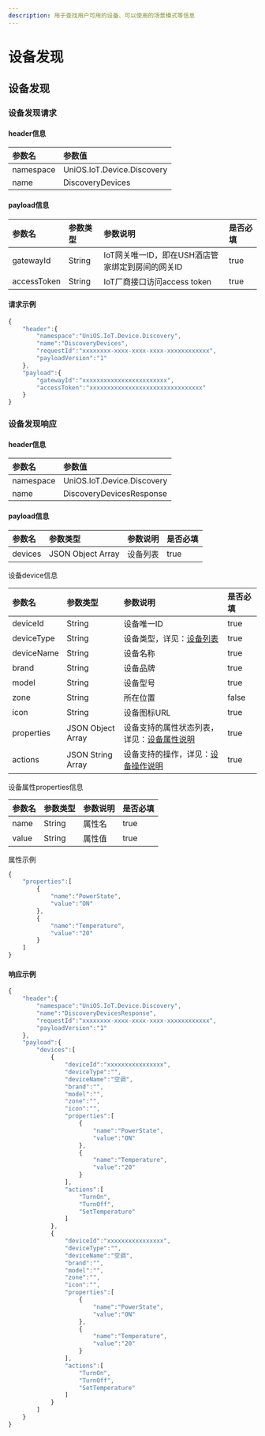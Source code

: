 ```yaml
---
description: 用于查找用户可用的设备、可以使用的场景模式等信息
---
```


# 设备发现

## 设备发现

### 设备发现请求

#### header信息

| 参数名 | 参数值 |
| :--- | :--- |
| namespace | UniOS.IoT.Device.Discovery |
| name | DiscoveryDevices |

#### payload信息

| 参数名 | 参数类型 | 参数说明 | 是否必填 |
| :--- | :--- | :--- | :--- |
| gatewayId | String | IoT网关唯一ID，即在USH酒店管家绑定到房间的网关ID | true |
| accessToken | String | IoT厂商接口访问access token | true |

#### 请求示例

```javascript
{
    "header":{
        "namespace":"UniOS.IoT.Device.Discovery",
        "name":"DiscoveryDevices",
        "requestId":"xxxxxxxx-xxxx-xxxx-xxxx-xxxxxxxxxxxx",
        "payloadVersion":"1"
    },
    "payload":{
        "gatewayId":"xxxxxxxxxxxxxxxxxxxxxxxx",
        "accessToken":"xxxxxxxxxxxxxxxxxxxxxxxxxxxxxxxx"
    }
}
```

### 设备发现响应

#### header信息

| 参数名 | 参数值 |
| :--- | :--- |
| namespace | UniOS.IoT.Device.Discovery |
| name | DiscoveryDevicesResponse |

#### payload信息

| 参数名 | 参数类型 | 参数说明 | 是否必填 |
| :--- | :--- | :--- | :--- |
| devices | JSON Object Array | 设备列表 | true |

设备device信息

| 参数名 | 参数类型 | 参数说明 | 是否必填 |
| :--- | :--- | :--- | :--- |
| deviceId | String | 设备唯一ID | true |
| deviceType | String | 设备类型，详见：[设备列表](zhi-chi-de-she-bei-lie-biao.md) | true |
| deviceName | String | 设备名称 | true |
| brand | String | 设备品牌 | true |
| model | String | 设备型号 | true |
| zone | String | 所在位置 | false |
| icon | String | 设备图标URL | true |
| properties | JSON Object Array | 设备支持的属性状态列表，详见：[设备属性说明](she-bei-shu-xing-shuo-ming.md) | true |
| actions | JSON String Array | 设备支持的操作，详见：[设备操作说明](namespace-ji-name-xiang-xi-shuo-ming.md#she-bei-kong-zhi-dui-ying-ushiotdevicecontrol) | true |

设备属性properties信息

| 参数名 | 参数类型 | 参数说明 | 是否必填 |
| :--- | :--- | :--- | :--- |
| name | String | 属性名 | true |
| value | String | 属性值 | true |

属性示例

```javascript
{
    "properties":[
        {
            "name":"PowerState",
            "value":"ON"
        },
        {
            "name":"Temperature",
            "value":"20"
        }
    ]
}
```

#### 响应示例

```javascript
{
    "header":{
        "namespace":"UniOS.IoT.Device.Discovery",
        "name":"DiscoveryDevicesResponse",
        "requestId":"xxxxxxxx-xxxx-xxxx-xxxx-xxxxxxxxxxxx",
        "payloadVersion":"1"
    },
    "payload":{
        "devices":[
            {
                "deviceId":"xxxxxxxxxxxxxxxx",
                "deviceType":"",
                "deviceName":"空调",
                "brand":"",
                "model":"",
                "zone":"",
                "icon":"",
                "properties":[
                    {
                        "name":"PowerState",
                        "value":"ON"
                    },
                    {
                        "name":"Temperature",
                        "value":"20"
                    }
                ],
                "actions":[
                    "TurnOn",
                    "TurnOff",
                    "SetTemperature"
                ]
            },
            {
                "deviceId":"xxxxxxxxxxxxxxxx",
                "deviceType":"",
                "deviceName":"空调",
                "brand":"",
                "model":"",
                "zone":"",
                "icon":"",
                "properties":[
                    {
                        "name":"PowerState",
                        "value":"ON"
                    },
                    {
                        "name":"Temperature",
                        "value":"20"
                    }
                ],
                "actions":[
                    "TurnOn",
                    "TurnOff",
                    "SetTemperature"
                ]
            }
        ]
    }
}
```

